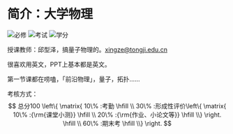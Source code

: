 # 简介：大学物理

![必修](https://img.shields.io/badge/%E5%BF%85%E4%BF%AE-red) ![考试](https://img.shields.io/badge/%E8%80%83%E8%AF%95-gold) ![学分](https://img.shields.io/badge/%E5%AD%A6%E5%88%86-3.0-white)

授课教师：邱型泽，搞量子物理的。xingze@tongji.edu.cn

很喜欢用英文，PPT上基本都是英文。

第一节课都在唠嗑，「前沿物理」，量子，拓扑……

考核方式：
$$
总分100 \left\{ \matrix{
  10\% :考勤 \hfill \\ 
  30\% :形成性评价\left\{ \matrix{
  10\% :{\rm{课堂小测}} \hfill \\ 
  20\% :{\rm{作业、小论文等}} \hfill \\}  \right. \hfill \\ 
  60\% :期末考 \hfill \\}  \right.
$$
